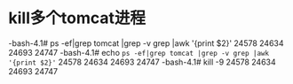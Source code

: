 # kill多个tomcat进程
-bash-4.1# ps -ef|grep tomcat |grep -v grep |awk '{print $2}'
24578
24634
24693
24747
-bash-4.1# echo `ps -ef|grep tomcat |grep -v grep |awk '{print $2}'`
24578 24634 24693 24747
-bash-4.1# kill -9 24578 24634 24693 24747
